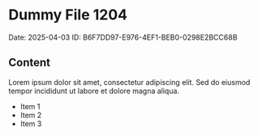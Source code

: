 # Dummy File 1204

Date: 2025-04-03
ID: B6F7DD97-E976-4EF1-BEB0-0298E2BCC68B

## Content

Lorem ipsum dolor sit amet, consectetur adipiscing elit.
Sed do eiusmod tempor incididunt ut labore et dolore magna aliqua.

* Item 1
* Item 2
* Item 3


